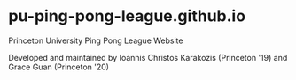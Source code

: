 # pu-ping-pong-league.github.io
Princeton University Ping Pong League Website

Developed and maintained by Ioannis Christos Karakozis (Princeton '19) and Grace Guan (Princeton '20)
